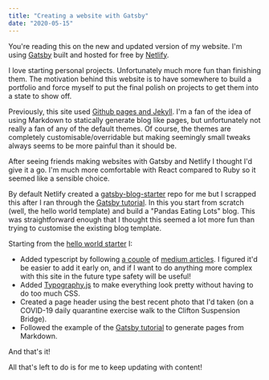 ```yaml
---
title: "Creating a website with Gatsby"
date: "2020-05-15"
---
```


You're reading this on the new and updated version of my website. I'm using [Gatsby](https://www.gatsbyjs.org/) built and hosted for free by [Netlify](https://www.netlify.com/).

I love starting personal projects. Unfortunately much more fun than finishing them. The motivation behind this website is to have somewhere to build a portfolio and force myself to put the final polish on projects to get them into a state to show off.

Previously, this site used [Github pages and Jekyll](https://help.github.com/en/github/working-with-github-pages/about-github-pages-and-jekyll). I'm a fan of the idea of using Markdown to statically generate blog like pages, but unfortunately not really a fan of any of the default themes. Of course, the themes are completely customisable/overridable but making seemingly small tweaks always seems to be more painful than it should be.

After seeing friends making websites with Gatsby and Netlify I thought I'd give it a go. I'm much more comfortable with React compared to Ruby so it seemed like a sensible choice.

By default Netlify created a [gatsby-blog-starter](https://github.com/gatsbyjs/gatsby-starter-blog) repo for me but I scrapped this after I ran through the [Gatsby tutorial](https://www.gatsbyjs.org/tutorial/). In this you start from scratch (well, the hello world template) and build a "Pandas Eating Lots" blog. This was straightforward enough that I thought this seemed a lot more fun than trying to customise the existing blog template.

Starting from the [hello world starter](https://github.com/gatsbyjs/gatsby-starter-hello-world) I:

- Added typescript by following [a couple](https://medium.com/@whoisryosuke/adding-typescript-to-gatsby-c4a8cdcb0e7e) of [medium articles](https://medium.com/maxime-heckel/getting-started-with-typescript-on-gatsby-8544b47c1d27). I figured it'd be easier to add it early on, and if I want to do anything more complex with this site in the future type safety will be useful!
- Added [Typography.js](https://kyleamathews.github.io/typography.js/) to make everything look pretty without having to do too much CSS.
- Created a page header using the best recent photo that I'd taken (on a COVID-19 daily quarantine exercise walk to the Clifton Suspension Bridge).
- Followed the example of the [Gatsby tutorial](https://www.gatsbyjs.org/tutorial/) to generate pages from Markdown.

And that's it!

All that's left to do is for me to keep updating with content!
